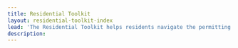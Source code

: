 ```yaml
---
title: Residential Toolkit
layout: residential-toolkit-index
lead: 'The Residential Toolkit helps residents navigate the permitting process. Use the Residential Toolkit to find details about specific city processes, your property, or your applications.'
description:
---
```



